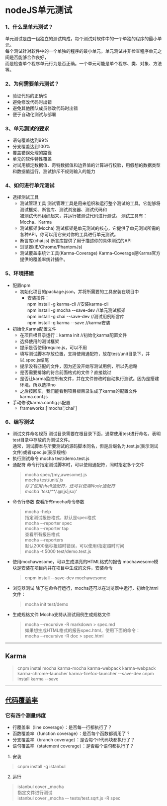 # nodeJS单元测试

### 1、什么是单元测试？
单元测试是由一组独立的测试构成，每个测试对软件中的一个单独的程序的最小单元。<br>每个测试针对软件中的一个单独的程序的最小单元。单元测试并非检查程序单元之间是否能够合作良好，<br>而是检查单个程序单元行为是否正确。一个单元可能是单个程序、类、对象、方法等。
### 2、为何需要单元测试？
* 验证代码的正确性
* 避免修改代码时出错
* 避免其他团队成员修改代码时出错
* 便于自动化测试与部署
### 3、单元测试的要求
* 语句覆盖达到99%
* 分支覆盖达到100%
* 覆盖错误处理的路径
* 单元的软件特性覆盖
* 对试用额定数据值、奇特数据值和边界值的计算进行校验，用假想的数据类型和数据值运行，测试排斥不规则输入的能力
### 4、如何进行单元测试
* 选择测试工具
    * 测试管理工具
    测试管理工具是用来组织和运行整个测试的工具，它能够将测试框架、断言库、测试浏览器、测试代码和<br>被测试代码组织起来，并运行被测试代码进行测试。
    测试工具有：Mocha、Karma
    * 测试框架(Mocha)
    测试框架是单元测试的核心，它提供了单元测试所需的各种API，你可以用它来对你的工具进行单元测试。
    * 断言库(chai.js)
    断言库提供了用于描述你的具体测试的API
    * 浏览器(IE/Chrome/PhantomJs)
    * 测试覆盖率统计工具(Karma-Coverage)
    Karma-Coverage是Karma官方提供的覆盖率统计插件。
### 5、环境搭建
* 配置npm
    * 初始化项目的package.json，并将所需要的工具安装在项目中
        * 安装插件：<br>
            npm install -g karma-cli //安装karma-cli<br>
            npm install -g mocha --save-dev //单元测试框架<br>
            npm install -g chai --save-dev //测试用例断言库<br>
            npm install -g karma --save //karma安装<br>
* 初始化Karma配置文件
    * 在项目根目录运行：karma init //初始化karma配置文件
    * 选择使用的测试框架
    * 提示是否使用require.js，可以不用
    * 填写测试脚本存放位置，支持使用通配符，放在test/unit目录下，并以.spec.js结尾
    * 提示没有匹配的文件，因为还没开始写测试用例，所以先忽略
    * 是否需要排除的符合前面格式的文件？直接跳过
    * 是否让karma监控所有文件，并在文件修改时自动执行测试。因为是搭建环境，所以选择no
    * 之后按回车，我们能看到项目根目录生成了karma的配置文件karma.conf.js
* 手动修改karma.config.js配置
    * frameworks:['mocha','chai']
### 6、编写测试
* 测试文件命名规范
    测试目录需要在根目录下面，通常使用test进行命名，表明test目录中存放的为测试文件。<br>通常，测试脚本与所要测试的源码脚本同名，但是后缀名为.test.js(表示测试文件)或者spec.js(表示规格)<br>
* 执行测试命令
    mocha test/demo.test.js
* 通配符
    命令行指定测试脚本时，可以使用通配符，同时指定多个文件
    > mocha spec/{my,awesome}.js<br>
    > mocha test/unit/*.js<br>
    除了使用shell通配符，还可以使用Node通配符<br>
    > mocha 'test/**/*.@(js|jsx)'
* 命令行参数
    查看所有mocha命令参数<br>
    > mocha -help<br>
    指定测试报告格式，默认是spec格式<br>
    > mocha --reporter spec<br>
    > mocha --reporter tap<br>
    查看所有报告格式<br>
    > mocha --reporters<br>
    默认2000毫秒报超时错误，可以使用t指定超时时间<br>
    > mocha -t 5000 test/demo.test.js<br> 
* 使用mochawesome，可以生成漂亮的HTML格式的报告
    mochawesome模块是安装在项目内并在项目中生成的文件，安装命令<br>
    > cnpm install --save-dev mochawesome<br>
* 浏览器测试
    除了在命令行运行，mocha还可以在浏览器中运行，初始化html文件：<br>
    > mocha init test/demo <br>
* 生成规格文件
    Mocha支持从测试用例生成规格文件<br>
    > mocha --recursive -R markdown > spec.md<br>
    如果想生成HTML格式的报告spec.html，使用下面的命令：<br>
    > mocha --recursive -R doc > spec.html<br>

------------------------------------------------------------------------

## Karma
> cnpm instal mocha karma-mocha karma-webpack karma-webpack karma-chrome-launcher karma-firefox-launcher --save-dev
> cnpm install karma --save

-------------------------------------------------------------------------------

## [代码覆盖率](http://www.ruanyifeng.com/blog/2015/06/istanbul.html)

### 它有四个测量纬度
* 行覆盖率（line coverage）：是否每一行都执行了？
* 函数覆盖率（function coverage）：是否每个函数都调用了？
* 分支覆盖率（branch coverage）：是否每个if代码块都执行了？
* 语句覆盖率（statement coverage）：是否每个语句都执行了？

1. 安装
> cnpm install -g istanbul

2. 运行
> istanbul cover _mocha<br>
指定文件进行测试<br>
> istanbul cover _mocha -- tests/test.sqrt.js -R spec